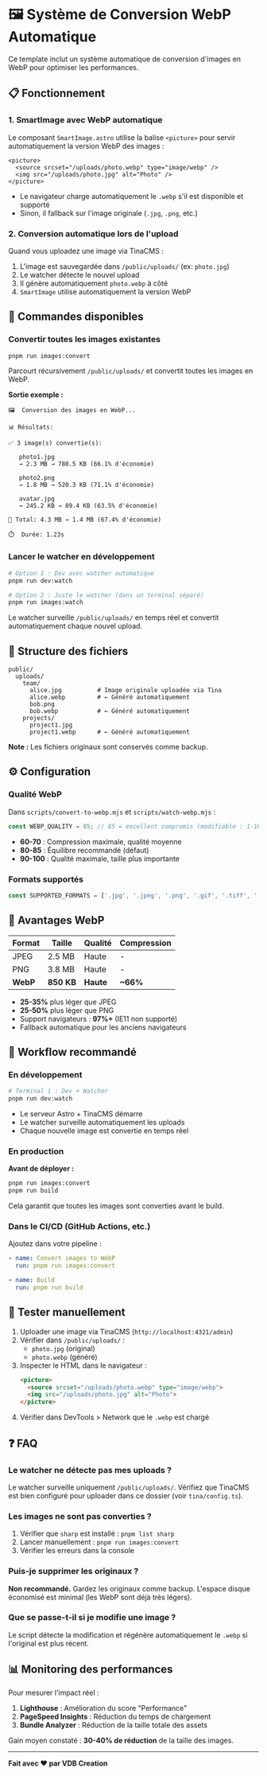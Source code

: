 # 🖼️ Système de Conversion WebP Automatique

Ce template inclut un système automatique de conversion d'images en WebP pour optimiser les performances.

## 📋 Fonctionnement

### 1. **SmartImage avec WebP automatique**

Le composant `SmartImage.astro` utilise la balise `<picture>` pour servir automatiquement la version WebP des images :

```astro
<picture>
  <source srcset="/uploads/photo.webp" type="image/webp" />
  <img src="/uploads/photo.jpg" alt="Photo" />
</picture>
```

- Le navigateur charge automatiquement le `.webp` s'il est disponible et supporté
- Sinon, il fallback sur l'image originale (`.jpg`, `.png`, etc.)

### 2. **Conversion automatique lors de l'upload**

Quand vous uploadez une image via TinaCMS :

1. L'image est sauvegardée dans `/public/uploads/` (ex: `photo.jpg`)
2. Le watcher détecte le nouvel upload
3. Il génère automatiquement `photo.webp` à côté
4. `SmartImage` utilise automatiquement la version WebP

## 🚀 Commandes disponibles

### Convertir toutes les images existantes

```bash
pnpm run images:convert
```

Parcourt récursivement `/public/uploads/` et convertit toutes les images en WebP.

**Sortie exemple :**
```
🖼️  Conversion des images en WebP...

📊 Résultats:

✅ 3 image(s) convertie(s):

   photo1.jpg
   → 2.3 MB → 780.5 KB (66.1% d'économie)

   photo2.png
   → 1.8 MB → 520.3 KB (71.1% d'économie)

   avatar.jpg
   → 245.2 KB → 89.4 KB (63.5% d'économie)

💾 Total: 4.3 MB → 1.4 MB (67.4% d'économie)

⏱️  Durée: 1.23s
```

### Lancer le watcher en développement

```bash
# Option 1 : Dev avec watcher automatique
pnpm run dev:watch

# Option 2 : Juste le watcher (dans un terminal séparé)
pnpm run images:watch
```

Le watcher surveille `/public/uploads/` en temps réel et convertit automatiquement chaque nouvel upload.

## 📂 Structure des fichiers

```
public/
  uploads/
    team/
      alice.jpg          # Image originale uploadée via Tina
      alice.webp         # ← Généré automatiquement
      bob.png
      bob.webp           # ← Généré automatiquement
    projects/
      project1.jpg
      project1.webp      # ← Généré automatiquement
```

**Note :** Les fichiers originaux sont conservés comme backup.

## ⚙️ Configuration

### Qualité WebP

Dans `scripts/convert-to-webp.mjs` et `scripts/watch-webp.mjs` :

```javascript
const WEBP_QUALITY = 85; // 85 = excellent compromis (modifiable : 1-100)
```

- **60-70** : Compression maximale, qualité moyenne
- **80-85** : Équilibre recommandé (défaut)
- **90-100** : Qualité maximale, taille plus importante

### Formats supportés

```javascript
const SUPPORTED_FORMATS = ['.jpg', '.jpeg', '.png', '.gif', '.tiff', '.bmp'];
```

## 🎯 Avantages WebP

| Format | Taille | Qualité | Compression |
|--------|--------|---------|-------------|
| JPEG   | 2.5 MB | Haute   | - |
| PNG    | 3.8 MB | Haute   | - |
| **WebP** | **850 KB** | **Haute** | **~66%** |

- **25-35%** plus léger que JPEG
- **25-50%** plus léger que PNG
- Support navigateurs : **97%+** (IE11 non supporté)
- Fallback automatique pour les anciens navigateurs

## 🔧 Workflow recommandé

### En développement

```bash
# Terminal 1 : Dev + Watcher
pnpm run dev:watch
```

- Le serveur Astro + TinaCMS démarre
- Le watcher surveille automatiquement les uploads
- Chaque nouvelle image est convertie en temps réel

### En production

**Avant de déployer :**

```bash
pnpm run images:convert
pnpm run build
```

Cela garantit que toutes les images sont converties avant le build.

### Dans le CI/CD (GitHub Actions, etc.)

Ajoutez dans votre pipeline :

```yaml
- name: Convert images to WebP
  run: pnpm run images:convert

- name: Build
  run: pnpm run build
```

## 🧪 Tester manuellement

1. Uploader une image via TinaCMS (`http://localhost:4321/admin`)
2. Vérifier dans `/public/uploads/` :
   - `photo.jpg` (original)
   - `photo.webp` (généré)
3. Inspecter le HTML dans le navigateur :
   ```html
   <picture>
     <source srcset="/uploads/photo.webp" type="image/webp">
     <img src="/uploads/photo.jpg" alt="Photo">
   </picture>
   ```
4. Vérifier dans DevTools > Network que le `.webp` est chargé

## ❓ FAQ

### Le watcher ne détecte pas mes uploads ?

Le watcher surveille uniquement `/public/uploads/`. Vérifiez que TinaCMS est bien configuré pour uploader dans ce dossier (voir `tina/config.ts`).

### Les images ne sont pas converties ?

1. Vérifier que `sharp` est installé : `pnpm list sharp`
2. Lancer manuellement : `pnpm run images:convert`
3. Vérifier les erreurs dans la console

### Puis-je supprimer les originaux ?

**Non recommandé.** Gardez les originaux comme backup. L'espace disque économisé est minimal (les WebP sont déjà très légers).

### Que se passe-t-il si je modifie une image ?

Le script détecte la modification et régénère automatiquement le `.webp` si l'original est plus récent.

## 📊 Monitoring des performances

Pour mesurer l'impact réel :

1. **Lighthouse** : Amélioration du score "Performance"
2. **PageSpeed Insights** : Réduction du temps de chargement
3. **Bundle Analyzer** : Réduction de la taille totale des assets

Gain moyen constaté : **30-40% de réduction** de la taille des images.

---

**Fait avec ❤️ par VDB Creation**
